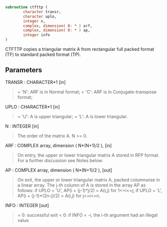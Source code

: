 ```fortran
subroutine ctfttp (
        character transr,
        character uplo,
        integer n,
        complex, dimension( 0: * ) arf,
        complex, dimension( 0: * ) ap,
        integer info
)
```

CTFTTP copies a triangular matrix A from rectangular full packed
format (TF) to standard packed format (TP).

## Parameters
TRANSR : CHARACTER\*1 [in]
> = 'N':  ARF is in Normal format;
> = 'C':  ARF is in Conjugate-transpose format;

UPLO : CHARACTER\*1 [in]
> = 'U':  A is upper triangular;
> = 'L':  A is lower triangular.

N : INTEGER [in]
> The order of the matrix A. N >= 0.

ARF : COMPLEX array, dimension ( N\*(N+1)/2 ), [in]
> On entry, the upper or lower triangular matrix A stored in
> RFP format. For a further discussion see Notes below.

AP : COMPLEX array, dimension ( N\*(N+1)/2 ), [out]
> On exit, the upper or lower triangular matrix A, packed
> columnwise in a linear array. The j-th column of A is stored
> in the array AP as follows:
> if UPLO = 'U', AP(i + (j-1)\*j/2) = A(i,j) for 1<=i<=j;
> if UPLO = 'L', AP(i + (j-1)\*(2n-j)/2) = A(i,j) for j<=i<=n.

INFO : INTEGER [out]
> = 0:  successful exit
> < 0:  if INFO = -i, the i-th argument had an illegal value
